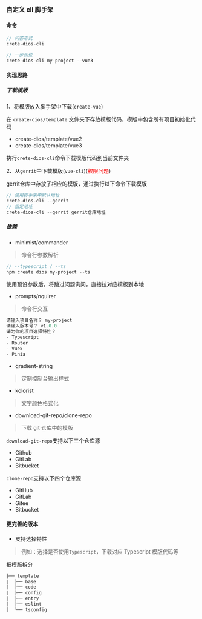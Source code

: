 ### 自定义 cli 脚手架

#### 命令

```js
// 问答形式
crete-dios-cli

// 一步到位
crete-dios-cli my-project --vue3
```

#### 实现思路

##### 下载模版

1、将模版放入脚手架中下载(`create-vue`)

在 `create-dios/template` 文件夹下存放模版代码，模版中包含所有项目初始化代码

- create-dios/template/vue2
- create-dios/template/vue3

执行`crete-dios-cli`命令下载模版代码到当前文件夹

2、从`gerrit`中下载模版(`vue-cli`)(<font color="red">权限问题</font>)

gerrit仓库中存放了相应的模版，通过执行以下命令下载模版

```js
// 使用脚手架中默认地址
crete-dios-cli --gerrit
// 指定地址
crete-dios-cli --gerrit gerrit仓库地址
```


##### 依赖

- minimist/commander

> 命令行参数解析

```js
// --typescript / --ts
npm create dios my-project --ts
```

使用预设参数后，将跳过问题询问，直接拉对应模板到本地

- prompts/nquirer

> 命令行交互

```js
请输入项目名称？ my-project
请输入版本号？ v1.0.0
请为你的项目选择特性？
- Typescript
- Router
- Vuex
- Pinia
```

- gradient-string

> 定制控制台输出样式

- kolorist

> 文字颜色格式化

- download-git-repo/clone-repo

> 下载 git 仓库中的模版

`download-git-repo`支持以下三个仓库源

- Github
- GitLab
- Bitbucket

`clone-repo`支持以下四个仓库源

- GitHub
- GitLab
- Gitee
- Bitbucket

#### 更完善的版本

- 支持选择特性

> 例如：选择是否使用`Typescript`，下载对应 Typescript 模版代码等

把模版拆分

```js
├── template
|  ├── base
|  ├── code
|  ├── config
|  ├── entry
|  ├── eslint
|  └── tsconfig
```
